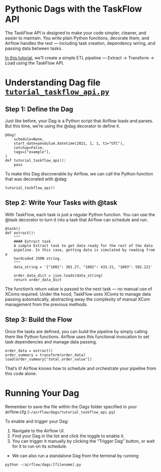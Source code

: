 # Pythonic Dags with the TaskFlow API

The TaskFlow API is designed to make your code simpler, cleaner, and easier to maintain. You write plain Python functions, decorate them, and Airflow handles the rest — including task creation, dependency wiring, and passing data between tasks.

[In this tutorial](https://airflow.apache.org/docs/apache-airflow/stable/tutorial/taskflow.html#pythonic-dags-with-the-taskflow-api), we’ll create a simple ETL pipeline — Extract → Transform → Load using the TaskFlow API.

# Understanding Dag file [`tutorial_taskflow_api.py`](./tutorial_taskflow_api.py)

## Step 1: Define the Dag

Just like before, your Dag is a Python script that Airflow loads and parses. But this time, we’re using the @dag decorator to define it.

```
@dag(
    schedule=None,
    start_date=pendulum.datetime(2021, 1, 1, tz="UTC"),
    catchup=False,
    tags=["example"],
)
def tutorial_taskflow_api():
    pass
```

To make this Dag discoverable by Airflow, we can call the Python function that was decorated with @dag:

```
tutorial_taskflow_api()
```

## Step 2: Write Your Tasks with @task

With TaskFlow, each task is just a regular Python function. You can use the @task decorator to turn it into a task that Airflow can schedule and run.

```
@task()
def extract():
    """
    #### Extract task
    A simple Extract task to get data ready for the rest of the data
    pipeline. In this case, getting data is simulated by reading from a
    hardcoded JSON string.
    """
    data_string = '{"1001": 301.27, "1002": 433.21, "1003": 502.22}'

    order_data_dict = json.loads(data_string)
    return order_data_dict
```

The function’s return value is passed to the next task — no manual use of XComs required. Under the hood, TaskFlow uses XComs to manage data passing automatically, abstracting away the complexity of manual XCom management from the previous methods.


## Step 3: Build the Flow

Once the tasks are defined, you can build the pipeline by simply calling them like Python functions. Airflow uses this functional invocation to set task dependencies and manage data passing.

```
order_data = extract()
order_summary = transform(order_data)
load(order_summary["total_order_value"])
```

That’s it! Airflow knows how to schedule and orchestrate your pipeline from this code alone.

# Running Your Dag

Remember to save the file within the Dags folder specified in your airflow.cfg (`~/airflow/dags/tutorial_taskflow_api.py`)


To enable and trigger your Dag:

1. Navigate to the Airflow UI.
2. Find your Dag in the list and click the toggle to enable it.
3. You can trigger it manually by clicking the “Trigger Dag” button, or wait for it to run on its schedule.

- We can also run a standalone Dag from the terminal by running

```python
python ~/airflow/dags/[filename].py
```